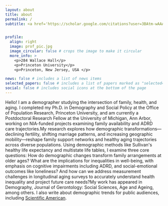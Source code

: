 ```yaml
---
layout: about
title: about
permalink: /
subtitle: <a href='https://scholar.google.com/citations?user=3BAtm-wAAAAJ&hl=en'>GoogleScholar</a>. <a href='https://orcid.org/0000-0002-1749-0769'>ORCID</a>. 


profile: 
  align: right
  image: prof_pic.jpg
  image_circular: false # crops the image to make it circular
  more_info: >
    <p>284 Wallace Hall</p>
    <p>Princeton University</p>
    <p>Princeton, New Jersey, USA </p>

news: false # includes a list of news items
selected_papers: false # includes a list of papers marked as "selected={true}"
social: false # includes social icons at the bottom of the page
---
```


Hello! I am a demographer studying the intersection of family, health, and aging. I completed my Ph.D. in Demography and Social Policy at the Office of Population Research, Princeton University, and am currently a Postdoctoral Research Fellow at the University of Michigan, Ann Arbor, working on NIA-funded projects examining family availability and ADRD care trajectories.My research explores how demographic transformations—declining fertility, shifting marriage patterns, and increasing geographic mobility—reshape family support networks and healthy aging trajectories across diverse populations. Using demographic methods like Sullivan's healthy life expectancy and multistate life tables, I examine three core questions: How do demographic changes transform family arrangements at older ages? What are the implications for inequalities in well-being, with emphasis on cognitive impairments including ADRD, and social-emotional outcomes like loneliness? And how can we address measurement challenges in longitudinal aging surveys to accurately understand health inequality and project future care needs?My work has appeared in Demography, Journal of Gerontology: Social Sciences, Age and Ageing, among others. I also write about demographic trends for public audiences, including [Scientific American](https://scientificamerican.com/article/chinas-population-could-shrink-to-half-by-2100/).


